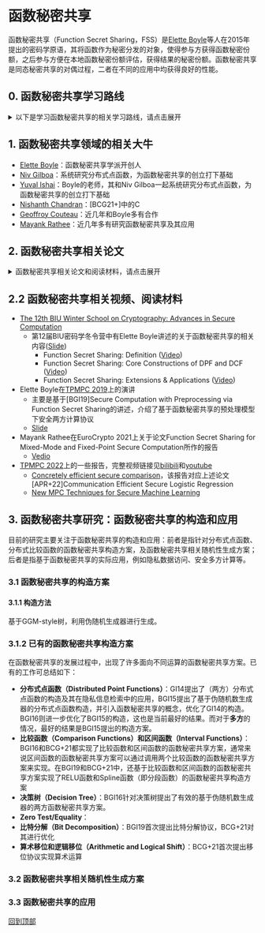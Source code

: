 # 函数秘密共享

函数秘密共享（Function Secret Sharing，FSS）是[Elette Boyle](https://cs.idc.ac.il/~elette/)等人在2015年提出的密码学原语，其将函数作为秘密分发的对象，使得参与方获得函数秘密份额，之后参与方便在本地函数秘密份额评估，获得结果的秘密份额。函数秘密共享是同态秘密共享的对偶过程，二者在不同的应用中均获得良好的性能。

## 0. 函数秘密共享学习路线

<details>
<summary>以下是学习函数秘密共享的相关学习路线，请点击展开</summary>

（预备知识：加性秘密共享、完全二叉树、伪随机数生成器）

+ 第一阶段：首先需要阅读函数秘密共享的相关论文及其参考资料，掌握相关理论（所涉及的论文见“1. 函数秘密共享相关论文”）
  + 阅读论文BGI15
    + 了解和掌握函数秘密共享的定义和安全性定义，可以参考Boyle在BIU作的报告 ([Video](https://www.youtube.com/watch?v=fAXlOOs2t88)、[Slide](http://cyber.biu.ac.il/wp-content/uploads/2021/11/FSS-2022-BIU-WinterSchool_Elette.pdf)中Part1)
    + 了解基于伪随机数生成器的分布式点函数的FSS构造，可以参考Boyle在EruoCrypto2015上的PPT材料（[Slide](https://www.iacr.org/conferences/eurocrypt2015/cosic.esat.kuleuven.be/eurocrypt_2015/presentations/SecretSharing.zip)-Function Secret Sharing），注意这部分比较复杂，掌握思想就好
    + 了解函数秘密共享和安全多方计算的联系
  + 阅读论文BGI6
    + 了解和掌握函数秘密共享的定义和安全性定义
    + 了解和掌握基于伪随机数生成器的分布式点函数的函数秘密共享构造，可以参考Boyle在BIU作的报告 ([Video](https://www.youtube.com/watch?v=Zm-MUVve2_w)中的前半部分、[Slide](http://cyber.biu.ac.il/wp-content/uploads/2021/11/FSS-2022-BIU-WinterSchool_Elette.pdf)中Part2)
    + 了解决策树的函数秘密共享构造方案
  + 阅读论文BGI19
    + 了解和掌握基于函数秘密共享如何实现安全两方计算
  + 阅读论文BCG+21
    + 了解和掌握DCF构造
    + 了解其他函数的函数秘密共享构造
+ 第二阶段：了解和掌握基于函数秘密共享的安全计算，及其在实际场景中的应用（所涉及的论文见“1. 函数秘密共享相关论文”）
  + 阅读论文[RTPB22]
    + 了解和掌握基于函数秘密共享的隐私保护机器学习
  + 阅读论文[GKCG22]
    + 了解和掌握基于函数秘密共享的数学库
+ 第三阶段：开始函数秘密共享的相关研究
  + 确立自己的目标任务，将该任务分解成一个一个子任务，子任务可以不断往下细分，直到你自己可以直接解决
</details>

## 1. 函数秘密共享领域的相关大牛

+ [Elette Boyle](https://cs.idc.ac.il/~elette/)：函数秘密共享学派开创人
+ [Niv Gilboa](https://www.bgu.ac.il/~gilboan/publications.html)：系统研究分布式点函数，为函数秘密共享的创立打下基础
+ [Yuval Ishai](https://www.cs.technion.ac.il/~yuvali/)：Boyle的老师，其和Niv Gilboa一起系统研究分布式点函数，为函数秘密共享的创立打下基础
+ [Nishanth Chandran](https://www.microsoft.com/en-us/research/people/nichandr/publications/)：[BCG21+]中的C
+ [Geoffroy Couteau](https://geoffroycouteau.github.io/publications/)：近几年和Boyle多有合作
+ [Mayank Rathee](https://mayank0403.github.io/)：近几年多有研究函数秘密共享及其应用

## 2. 函数秘密共享相关论文
<details>
<summary>函数秘密共享相关论文和阅读材料，请点击展开</summary>

+ **[SDFY94]How to share a function securely**
  + 首次提出函数秘密共享概念，并构造了函数分发和重构方案
  + 发表在STOC94，论文链接见[ACM](https://dl.acm.org/doi/abs/10.1145/195058.195405)
+ **[GI14]Distributed Point Functions and Their Applications**
  + 分布式点函数及其在PIR上的应用（函数秘密共享本质上是分布式点函数更泛化的表示）
  + 发表在EuroCrypto 2014，论文链接见[Springer](https://link.springer.com/chapter/10.1007/978-3-642-55220-5_35)、[ePrint](https://www.iacr.org/conferences/eurocrypt2014/37)
+ :triangular_flag_on_post: **[BGI15]Function Secret Sharing** 
  + 函数秘密共享的开山之作，首次提出了DPF的FSS构造
  + 发表在EuroCrypto 2015，论文链接见[Springer](https://link.springer.com/chapter/10.1007/978-3-662-46803-6_12)
  + BGI15提出了分布式点函数、区间函数的函数秘密共享构造方案
+ :triangular_flag_on_post: **[BGI16]Function Secret Sharing: Improvements and Extensions**
  + 函数秘密共享的进一步研究，优化了DPF的FSS构造，并首次提出针对决策树的FSS构造
  + 发表在CCS 2016，论文链接见[ACM CCS](https://dl.acm.org/doi/10.1145/2976749.2978429)、[ePrint](https://eprint.iacr.org/2018/707)
  + BGI16提出了分布式点函数、决策树的函数秘密共享构造方案
+ **[WYG+17]Splinter: Practical Private Queries on Public Data**
  + 利用函数秘密共享实现隐私数据库查询
  + 发表在USENIX 2017，论文链接见[USENIX 2017](https://www.usenix.org/conference/nsdi17/technical-sessions/presentation/wang-frank)、[ePrint](https://eprint.iacr.org/2016/1148)
+ **[BCGI18]Compressing Vector OLE**
  + 利用函数秘密共享实现Oblivious linear-function evaluation
  + 发表在CCS 2018，论文链接见[ACM CCS](https://dl.acm.org/doi/abs/10.1145/3243734.3243868)、[eprint](https://eprint.iacr.org/2019/273)
+ :triangular_flag_on_post: **[BGI19]Secure Computation with Preprocessing via Function Secret Sharing**
  + 利用函数秘密共享实现了预处理模型下的安全计算协议
  + 发表在TCC 2019，论文链接见[Springer](https://link.springer.com/chapter/10.1007/978-3-030-36030-6_14)、[ePrint](https://eprint.iacr.org/2019/1095)
  + BGI19提出了Zero Test、Equality、整数比较、Interval Membership和Spline函数的函数秘密共享构造方案
+ **[SGRR2019]Distributed Vector-OLE-Improved Constructions and Implementation**
  + [BCGI18]的优化
  + 发表在CCS 2019，论文链接见[ACM CCS](https://dl.acm.org/doi/10.1145/3319535.3363228)、[eprint](https://eprint.iacr.org/2019/1084)
  + 该论文的第三作者Leonie Reichert的硕士毕业论文[Multi-Point Function Secret Sharing using Cuckoo Hashing](https://github.com/ReichertL/Masterthesis)用布谷鸟哈希实现了分布式多点函数
+ **[BBG+21]Lightweight Techniques for Private Heavy Hitters**
  + 基于BGI16的DPF构造提出了iDPF构造（DPF的拓展），并利用iDPF构造解决了Private Heavy Hitters（隐私频繁项）
  + 发表在S&P 2021，论文链接见[eprint](https://eprint.iacr.org/2021/017)
+ :triangular_flag_on_post: **[BCG+21]Function Secret Sharing for Mixed-Mode and Fixed-Point Secure Computation**
  + BGI19的进一步优化，提出了针对更多非线性函数的FSS构造方案
  + 发表在EuroCrypto 2021，论文链接见[Springer](https://link.springer.com/chapter/10.1007/978-3-030-77886-6_30)、[ePrint](https://eprint.iacr.org/2020/1392)
  + [Vedio: Mayank Rathee presented at Eurocrypt 2021](https://www.youtube.com/watch?v=22BfFkP_Hbk&t=280s)
  + BCG+21提出了Zero Test、整数比较、ReLU、Spline、算术移位和逻辑移位、比特分解函数的函数秘密共享构造方案
+ **[RTPB22]ARIANN: Low-Interaction Privacy-Preserving Deep Learning via Function Secret Sharing**
  + 基于函数秘密共享的隐私保护深度学习，提出了针对于Equality Test、比较函数的函数秘密共享构造方案
  + 发表在PoPETs2022上，论文链接见[arXiv](https://arxiv.org/abs/2006.04593)、[PETS](https://petsymposium.org/popets/2022/popets-2022-0015.php)，代码链接见[GitHub](https://github.com/LaRiffle/ariann)、视频链接见[Youtube-vedio](https://www.youtube.com/watch?v=ztCptCgqZBs)
  + 该论文中所设计的协议还被用于隐私保护医学图像分析，[End-to-end privacy preserving deep learning on multi-institutional medical imaging](https://www.nature.com/articles/s42256-021-00337-8)基于AriaNN提出了将差分隐私的联邦模型训练与模型更新的加密聚合以及加密的远程推理结合起来的PriMIA框架，并应用在深度CNN对儿科胸部X光片进行分类（医学图像分类）中。
+ **[Wagh22]Pika: Secure Computation using Function Secret Sharing over Rings**
  + 基于函数秘密共享的安全两方计算协议
  + 发表在PoPETs2022上，论文链接见[eprint](https://eprint.iacr.org/2022/826)
+ **[GKCG22]LLAMA: A Low Latency Math Library for Secure Inference**
  + 基于函数秘密共享的数学库，可用于安全隐私推理
  + 发表在PoPETs2022上，论文链接见[eprint](https://eprint.iacr.org/2022/793)，视频链接见[bilibili](https://www.bilibili.com/video/BV1hU4y1Q7w2?p=2&vd_source=45400e58cd0ed58d7605745553c0f81e)(其中，FSS的内容在视频18:00)
+ **[CP22]Lightweight, Maliciously Secure Verifiable Function Secret Sharing**
  + 恶意安全的函数秘密共享
  + 发表在EuroCrypto2022上，论文链接见[Springer](https://link.springer.com/chapter/10.1007/978-3-031-06944-4_6)
+ **[BKO22]CNF-FSS and Its Applications**
  + 多方函数秘密共享构造方案
  + 发表在PKC 2022上，论文链接见[Springer](https://link.springer.com/chapter/10.1007/978-3-030-97121-2_11)
+ **[APR+22]Communication Efficient Secure Logistic Regression**
  + 结合基于函数秘密共享的MPC协议和基于非函数秘密共享的MPC协议，设计了安全逻辑回归协议
  + 论文链接见[eprint](https://eprint.iacr.org/2022/866)，视频链接见[youtube](https://www.youtube.com/watch?v=HkFML4TJqYc&list=PLEn8f3ymo4LDqD_m9pVgkpFBvTrDKnBmF&index=16)
+ **[AMO+22]Memory and Round-Efficient MPC Primitives in the Pre-Processing Model from Unit Vectorization**
  + BGI19和BCG+21的优化
  + 论文发表在ASiaCCS 2022，论文链接见[ACM](https://dl.acm.org/doi/pdf/10.1145/3488932.3517407)
+ **[DRPS22]Waldo- A Private Time-Series Database from Function Secret Sharing**
  + 利用函数秘密共享实现隐私数据库查询
  + 发表在S&P2022，论文链接见[eprint](https://eprint.iacr.org/2021/1661)，[IEEE](https://ieeexplore.ieee.org/document/9833611/)
+ :triangular_flag_on_post: **[BGIK22]Programmable Distributed Point Functions**
  + 提出了一种新方法来构造DPF（之前构造DPF的方法是基于树的）
  + 论文发表在Crypto 2022，论文链接见[eprint](https://eprint.iacr.org/2022/1060)

  
  
## 2.1 相关阅读材料
+ **[DNNR17]The TinyTable protocol for 2-Party Secure Computation, or: Gate-scrambling Revisited**
  + 利用真值表来实现所有函数的预处理模型下安全计算，该方法针对布尔电路
  + 发表在Crypto 2017
+ **[DKS17]Pushing the Communication Barrier in Secure Computation using Lookup Tables**
  + 利用查找表来实现安全计算
  + 发表在NDSS 2017上，NDSS页面[Pushing the Communication Barrier in Secure Computation using Lookup Tables](https://www.ndss-symposium.org/ndss2017/ndss-2017-programme/pushing-communication-barrier-secure-computation-using-lookup-tables/)
  + 论文链接见[eprint](https://eprint.iacr.org/2018/486)
+ **[CZ22]Non-Interactive Secure Computation of Inner-Product from LPN and LWE**
  + 详见[eprint](https://iacr.org/cryptodb/data/paper.php?pubkey=32405)
+ **[DGH+21]MPC-Friendly Symmetric Cryptography from Alternating Moduli: Candidates, Protocols, and Applications**
  + 介绍了许多密码学协议，其中包括一些对FSS的讨论
  + 发表在Crypto 2021，文章链接见[Springer](https://link.springer.com/chapter/10.1007/978-3-030-84259-8_18)
+ **[ACH20]The Usefulness of Sparsifiable Inputs: How to Avoid Subexponential iO**
  + 基于iO实现了许多密码学协议，其中就包括利用iO实现一种用于所有电路的加性函数秘密共享方案(但是在该论文中未找到相关构造)
  + 发表在PKC 2020，文章链接见[Springer](https://link.springer.com/chapter/10.1007/978-3-030-45374-9_7)、[eprint](https://eprint.iacr.org/2018/470)
+ **[DHRW]Spooky Encryption and Its Applications**
  + 提出了Spooky Encryption的概念，并提出了它的应用，其中一个应用就是函数秘密共享(见6.3 Function Secret Sharing)，不过该论文没有提出有效表示函数f的方案
  + 发表在Crypto 2016，文章链接见[Springer](https://link.springer.com/chapter/10.1007/978-3-662-53015-3_4)、[eprint](https://eprint.iacr.org/2016/272)

</details>

## 2.2 函数秘密共享相关视频、阅读材料
+ [The 12th BIU Winter School on Cryptography: Advances in Secure Computation](https://cyber.biu.ac.il/event/the-12th-biu-winter-school-on-cryptography/)
  + 第12届BIU密码学冬令营中有Elette Boyle讲述的关于函数秘密共享的相关内容([Slide](http://cyber.biu.ac.il/wp-content/uploads/2021/11/FSS-2022-BIU-WinterSchool_Elette.pdf))
    + Function Secret Sharing: Definition ([Video](https://www.youtube.com/watch?v=fAXlOOs2t88))
    + Function Secret Sharing: Core Constructions of DPF and DCF ([Video](https://www.youtube.com/watch?v=Zm-MUVve2_w))
    + Function Secret Sharing: Extensions & Applications ([Video](https://www.youtube.com/watch?v=ORBLeo3lB4U&t=9s))
+ Elette Boyle在[TPMPC 2019](https://www.multipartycomputation.com/tpmpc-2019)上的演讲
  + 主要是基于[BGI19]Secure Computation with Preprocessing via Function Secret Sharing的讲述，介绍了基于函数秘密共享的预处理模型下安全两方计算协议
  + [Slide](https://u.cs.biu.ac.il/~lindell/TPMPC2019/Elette_Boyle_TPMPC2019.pdf)
+ Mayank Rathee在EuroCrypto 2021上关于论文Function Secret Sharing for Mixed-Mode and Fixed-Point Secure Computation所作的报告
  + [Vedio](https://www.youtube.com/watch?v=22BfFkP_Hbk&list=PLeeS-3Ml-rprwuVrOTYyYWkXuJLSu4fbu&index=82)
+ [TPMPC 2022](https://www.multipartycomputation.com/tpmpc-2022)上的一些报告，完整视频链接见[bilibili](https://www.bilibili.com/video/BV1hU4y1Q7w2)和[youtube](https://www.youtube.com/playlist?list=PLEn8f3ymo4LDqD_m9pVgkpFBvTrDKnBmF)
  + [Concretely efficient secure comparison](https://www.bilibili.com/video/BV1hU4y1Q7w2?p=28)，该报告对应上述论文[APR+22]Communication Efficient Secure Logistic Regression
  + [New MPC Techniques for Secure Machine Learning](https://www.bilibili.com/video/BV1hU4y1Q7w2?p=2)

</detail>

## 3. 函数秘密共享研究：函数秘密共享的构造和应用

目前的研究主要关注于函数秘密共享的构造和应用：前者是指针对分布式点函数、分布式比较函数的函数秘密共享构造方案，及函数秘密共享相关随机性生成方案；后者是指基于函数秘密共享的实际应用，例如隐私数据访问、安全多方计算等。

### 3.1 函数秘密共享的构造方案

#### 3.1.1 构造方法

基于GGM-style树，利用伪随机生成器进行生成。

### 3.1.2 已有的函数秘密共享构造方案

在函数秘密共享的发展过程中，出现了许多面向不同运算的函数秘密共享方案。已有的工作可总结如下：
+ **分布式点函数（Distributed Point Functions）**：GI14提出了（两方）分布式点函数的构造及其在隐私信息检索中的应用，BGI15提出了基于伪随机数生成器的分布式点函数构造，并引入函数秘密共享的概念，优化了GI14的构造。BGI16则进一步优化了BGI15的构造，这也是当前最好的结果。而对于**多方**的情况，最好的结果是BGI15提出的构造方案。
+ **比较函数（Comparison Functions）和区间函数（Interval Functions）**：BGI16和BCG+21都实现了比较函数和区间函数的函数秘密共享方案，通常来说区间函数的函数秘密共享方案可以通过调用两个比较函数的函数秘密共享方案来实现。在BGI19和BCG+21中，还基于比较函数和区间函数的函数秘密共享方案实现了RELU函数和Spline函数（即分段函数）的函数秘密共享构造方案
+ **决策树（Decision Tree）**：BGI16针对决策树提出了有效的基于伪随机数生成器的两方函数秘密共享方案。
+ **Zero Test/Equality**：
+ **比特分解（Bit Decomposition）**：BGI19首次提出比特分解协议，BCG+21对其进行优化
+ **算术移位和逻辑移位（Arithmetic and Logical Shift）**：BCG+21首次提出移位协议实现算术运算




### 3.2 函数秘密共享相关随机性生成方案



### 3.3 函数秘密共享的应用



[回到顶部](#readme)
